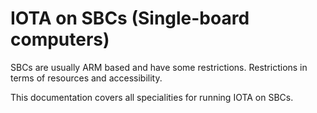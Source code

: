 # IOTA on SBCs (Single-board computers)

SBCs are usually ARM based and have some restrictions. 
Restrictions in terms of resources and accessibility.

This documentation covers all specialities for running IOTA on SBCs.
